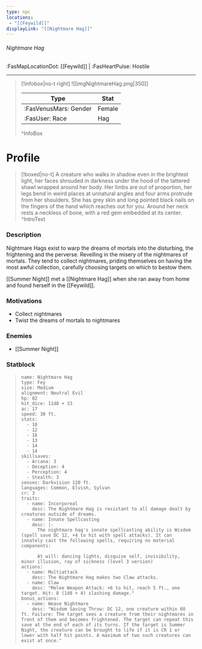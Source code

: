 ```yaml
---
type: npc
locations:
 - "[[Feywild]]"
displayLink: "[[Nightmare Hag]]"
---
```


###### Nightmare Hag
<span class="sub2">:FasMapLocationDot: [[Feywild]] | :FasHeartPulse: Hostile </span>
___

> [!infobox|no-t right]
> ![[imgNightmareHag.png|350]]
>
> | Type | Stat |
> | ---- | ---- |
> | :FasVenusMars: Gender | Female |
> | :FasUser: Race | Hag |
>
>^InfoBox

# Profile

> [!boxed|no-t]
> A creature who walks in shadow even in the brightest light, her faces shrouded in darkness under the hood of the tattered shawl wrapped around her body. Her limbs are out of proportion, her legs bend in weird places at unnatural angles and four arms protrude from her shoulders. She has grey skin and long pointed black nails on the fingers of the hand which reaches out for you. Around her neck rests a neckless of bone, with a red gem embedded at its center.
>^IntroText

### Description
Nightmare Hags exist to warp the dreams of mortals into the disturbing, the frightening and the perverse. Revelling in the misery of the nightmares of mortals. They tend to collect nightmares, priding themselves on having the most awful collection, carefully choosing targets on which to bestow them.

[[Summer Night]] met a [[Nightmare Hag]] when she ran away from home and found herself in the [[Feywild]].

### Motivations
- Collect nightmares
- Twist the dreams of mortals to nightmares

### Enemies
- [[Summer Night]]

### Statblock
> ```statblock
> name: Nightmare Hag
> type: Fey
> size: Medium
> alignment: Neutral Evil
> hp: 82
> hit_dice: 11d8 + 33
> ac: 17
> speed: 30 ft.
> stats:
>   - 18
>   - 12
>   - 16
>   - 13
>   - 14
>   - 14
> skillsaves:
>   - Arcana: 3
>   - Deception: 4
>   - Perception: 4
>   - Stealth: 3
> senses: Darkvision 120 ft.
> languages: Common, Elvish, Sylvan
> cr: 3
> traits:
>   - name: Incorporeal
>     desc: The Nightmare Hag is resistant to all damage dealt by creatures outside of dreams.
>   - name: Innate Spellcasting
>     desc: |-
>       The nightmare hag's innate spellcasting ability is Wisdom (spell save DC 12, +4 to hit with spell attacks). It can innately cast the following spells, requiring no material components:
> 
>       At will: dancing lights, disguise self, invisibility, minor illusion, ray of sickness (level 3 version)
> actions:
>   - name: Multiattack
>     desc: The Nightmare Hag makes two Claw attacks.
>   - name: Claw
>     desc: "Melee Weapon Attack: +6 to hit, reach 5 ft., one target. Hit: 8 (1d8 + 4) slashing damage."
> bonus_actions:
>   - name: Weave Nightmare
>     desc: "Wisdom Saving Throw: DC 12, one creature within 60 ft. Failure: The target sees a creature from their nightmares in front of them and becomes frightened. The target can repeat this save at the end of each of its turns. If the target is Summer Night, the creature can be brought to life if it is CR 1 or lower with half hit points. A maximum of two such creatures can exist at once."
> ```
